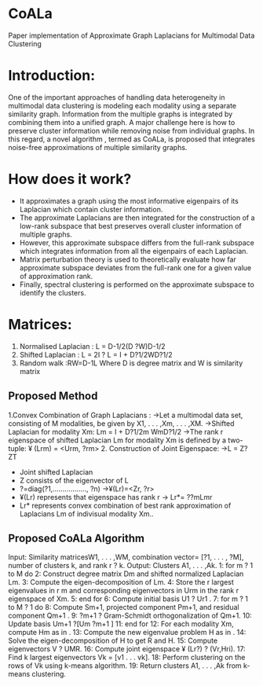 # CoALa
Paper implementation of Approximate Graph Laplacians for Multimodal Data Clustering
# Introduction:
One of the important approaches of handling data heterogeneity in multimodal data clustering is modeling each modality using a separate similarity graph. Information from the multiple graphs is integrated by combining them into a unified graph. A major challenge here is how to preserve cluster information while removing noise from individual graphs. In this regard, a novel algorithm , termed as CoALa, is proposed that integrates noise-free approximations of multiple similarity graphs.
# How does it work?
* It approximates a graph using the most informative eigenpairs of its Laplacian which contain cluster information.
* The approximate Laplacians are then integrated for the construction of a low-rank subspace that best preserves overall cluster information of multiple graphs.
* However, this approximate subspace differs from the full-rank subspace which integrates information from all the eigenpairs of each Laplacian.
* Matrix perturbation theory is used to theoretically evaluate how far approximate subspace deviates from the full-rank one for a given value of approximation rank.
* Finally, spectral clustering is performed on the approximate subspace to identify the clusters.
# Matrices:
1. Normalised Laplacian	: L = D-1/2(D ?W)D-1/2 
2. Shifted Laplacian		: L = 2I ? L = I + D?1/2WD?1/2
3. Random walk		:RW=D-1L
Where D  is degree matrix and W is similarity matrix

## Proposed Method
1.Convex Combination of Graph Laplacians	: 
->Let a multimodal data set, consisting of M modalities, be given by X1, . . . ,Xm, . . . ,XM.
->Shifted Laplacian for modality Xm: Lm = I + D?1/2m WmD?1/2
->The rank r eigenspace of shifted Laplacian Lm for modality Xm is defined by a two-tuple:
    ¥ (Lrm) = <Urm, ?rm>
2. Construction of Joint Eigenspace:
->L = Z?ZT 
* Joint shifted Laplacian
* Z consists of the eigenvector of L
* ?=diag(?1,…………….., ?n)
->¥(Lr)=<Zr, ?r>
* ¥(Lr) represents that eigenspace has rank r
-> Lr*=  ??mLmr
* Lr*  represents convex combination of best rank approximation of Laplacians Lm of indivisual modality Xm..

## Proposed CoALa Algorithm
Input: Similarity matricesW1, . . . ,WM, combination vector= [?1, . . . , ?M], number of clusters k, and rank r ? k.
Output: Clusters A1, . . . ,Ak.
1: for m ? 1 to M do
2: Construct degree matrix Dm and shifted normalized Laplacian Lm.
3: Compute the eigen-decomposition of Lm.
4: Store the r largest eigenvalues in r m and corresponding eigenvectors in Urm in the rank r eigenspace of Xm.
5: end for
6: Compute initial basis U1 ? Ur1 .
7: for m ? 1 to M ? 1 do
8: Compute Sm+1, projected component Pm+1, and residual component Qm+1 .
9: ?m+1 ? Gram-Schmidt orthogonalization of Qm+1. 
10: Update basis Um+1 ?[Um ?m+1 ]
11: end for
12: For each modality Xm, compute Hm as in .
13: Compute the new eigenvalue problem H as in .
14: Solve the eigen-decomposition of H to get R and H.
15: Compute eigenvectors V ? UMR.
16: Compute joint eigenspace 	¥ (Lr?) ? (Vr,Hri).
17: Find k largest eigenvectors Vk = [v1 . . . vk].
18: Perform clustering on the rows of Vk using k-means algorithm.
19: Return clusters A1, . . . ,Ak from k-means clustering.








